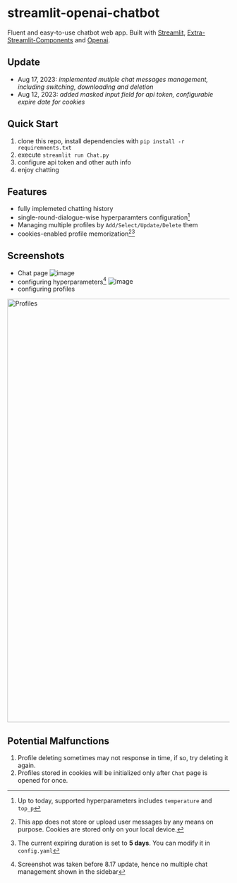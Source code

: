# streamlit-openai-chatbot
Fluent and easy-to-use chatbot web app. Built with [Streamlit](https://docs.streamlit.io/), [Extra-Streamlit-Components](https://pypi.org/project/extra-streamlit-components/) and [Openai](https://pypi.org/project/openai/).
## Update
* Aug 17, 2023: _implemented mutiple chat messages management, including switching, downloading and deletion_
* Aug 12, 2023: *added masked input field for api token, configurable expire date for cookies*

## Quick Start
1. clone this repo, install dependencies with `pip install -r requiremnents.txt`
2. execute `streamlit run Chat.py`
3. configure api token and other auth info
4. enjoy chatting

## Features
* fully implemeted chatting history
* single-round-dialogue-wise hyperparamters configuration[^hyp]
* Managing multiple profiles by `Add/Select/Update/Delete` them
* cookies-enabled profile memorization[^security][^duration]

## Screenshots
* Chat page
![image](https://github.com/Desjajja/streamlit-openai-chatbot/assets/58029489/2a45068e-dd54-4789-8075-25e1b07161cd)
* configuring hyperparameters[^conf_hyp]
![image](https://github.com/Desjajja/streamlit-openai-chatbot/assets/58029489/296a2cd9-ef94-44a9-98af-408397bc68e8)
* configuring profiles
<img width="960" alt="Profiles" src="https://github.com/Desjajja/streamlit-openai-chatbot/assets/58029489/60d47ba5-235c-4a7d-899c-a0599bd99822">


## Potential Malfunctions
1. Profile deleting sometimes may not response in time, if so, try deleting it again.
2. Profiles stored in cookies will be initialized only after `Chat` page is opened for once.

[^hyp]: Up to today, supported hyperparameters includes `temperature` and `top_p`
[^conf_hyp]: Screenshot was taken before 8.17 update, hence no multiple chat management shown in the sidebar
[^security]: This app does not store or upload user messages by any means on purpose. Cookies are stored only on your local device.
[^duration]: The current expiring duration is set to **5 days**. You can modify it in `config.yaml`
